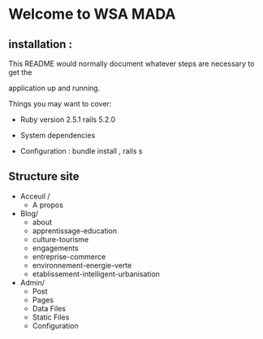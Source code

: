 # Welcome to WSA MADA






## installation :


This README would normally document whatever steps are necessary to get the

application up and running.

  

Things you may want to cover:

  
  

* Ruby version 2.5.1 rails 5.2.0

  
  

* System dependencies

  
  

* Configuration : bundle install , rails s




## Structure site
* Acceuil / 
	* A propos
* Blog/
	* about
	* apprentissage-education
	* culture-tourisme
	* engagements
	* entreprise-commerce
	* environnement-energie-verte
	* etablissement-intelligent-urbanisation
* Admin/ 
	* Post
	* Pages
	* Data Files
	* Static Files
	* Configuration


```
